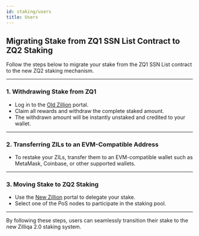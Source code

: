 ```yaml
---
id: staking/users
title: Users
---
```


<!-- markdownlint-disable -->

## Migrating Stake from ZQ1 SSN List Contract to ZQ2 Staking

Follow the steps below to migrate your stake from the ZQ1 SSN List contract to the new ZQ2 staking mechanism.

---

### 1. Withdrawing Stake from ZQ1

- Log in to the [Old Zillion](#link-here) portal.
- Claim all rewards and withdraw the complete staked amount.
- The withdrawn amount will be instantly unstaked and credited to your wallet.

---

### 2. Transferring ZILs to an EVM-Compatible Address

- To restake your ZILs, transfer them to an EVM-compatible wallet such as MetaMask, Coinbase, or other supported wallets.

---

### 3. Moving Stake to ZQ2 Staking

- Use the [New Zillion](#link-here) portal to delegate your stake.
- Select one of the PoS nodes to participate in the staking pool.

---

By following these steps, users can seamlessly transition their stake to the new Zilliqa 2.0 staking system.
